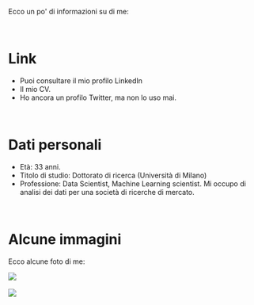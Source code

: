 
Ecco un po' di informazioni su di me:


<br>


# Link
- Puoi consultare il mio profilo LinkedIn
- Il mio CV.
- Ho ancora un profilo Twitter, ma non lo uso mai.


<br>


# Dati personali
- Età: 33 anni.
- Titolo di studio: Dottorato di ricerca (Università di Milano)
- Professione: Data Scientist, Machine Learning scientist. Mi occupo di analisi dei dati per una società di ricerche di mercato.


<br>


# Alcune immagini
Ecco alcune foto di me:

<div>
  <img src="../001.png">
</div>

<br>

<div>
  <img src="../002.png">
</div>
